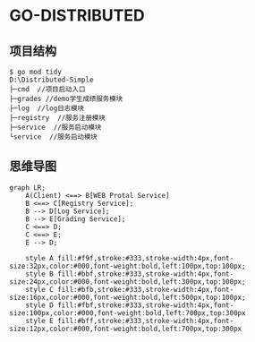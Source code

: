 # GO-DISTRIBUTED

## 项目结构

    $ go mod tidy
    D:\Distributed-Simple
    ├─cmd  //项目启动入口
    ├─grades //demo学生成绩服务模块
    ├─log  //log日志模块
    ├─registry  //服务注册模块
    ├─service  //服务启动模块
    └service  //服务启动模块

## 思维导图

```mermaid
graph LR;
    A(Client) <==> B[WEB Protal Service]
    B <==> C[Registry Service];
    B --> D[Log Service];
    B --> E[Grading Service];
    C <==> D;
    C <==> E;
    E --> D;

    style A fill:#f9f,stroke:#333,stroke-width:4px,font-size:32px,color:#000,font-weight:bold,left:100px,top:100px;
    style B fill:#bbf,stroke:#333,stroke-width:4px,font-size:24px,color:#000,font-weight:bold,left:300px,top:100px;
    style C fill:#bfb,stroke:#333,stroke-width:4px,font-size:16px,color:#000,font-weight:bold,left:500px,top:100px;
    style D fill:#fbf,stroke:#333,stroke-width:4px,font-size:100px,color:#000,font-weight:bold,left:700px,top:300px
    style E fill:#bff,stroke:#333,stroke-width:4px,font-size:12px,color:#000,font-weight:bold,left:700px,top:300px
```